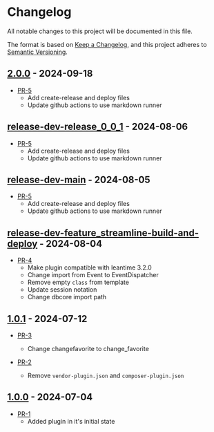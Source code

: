 # Changelog

All notable changes to this project will be documented in this file.

The format is based on [Keep a Changelog](https://keepachangelog.com/en/1.1.0/),
and this project adheres to [Semantic Versioning](https://semver.org/spec/v2.0.0.html).

## [2.0.0] - 2024-09-18

* [PR-5](https://github.com/ITK-Leantime/favorite-tasks/pull/5)
  * Add create-release and deploy files
  * Update github actions to use markdown runner

## [release-dev-release_0_0_1] - 2024-08-06

* [PR-5](https://github.com/ITK-Leantime/favorite-tasks/pull/5)
  * Add create-release and deploy files
  * Update github actions to use markdown runner

## [release-dev-main] - 2024-08-05

* [PR-5](https://github.com/ITK-Leantime/favorite-tasks/pull/5)
  * Add create-release and deploy files
  * Update github actions to use markdown runner

## [release-dev-feature_streamline-build-and-deploy] - 2024-08-04

* [PR-4](https://github.com/ITK-Leantime/favorite-tasks/pull/4)
  * Make plugin compatible with leantime 3.2.0
  * Change import from Event to EventDispatcher
  * Remove empty `class` from template
  * Update session notation
  * Change dbcore import path

## [1.0.1] - 2024-07-12

* [PR-3](https://github.com/ITK-Leantime/favorite-tasks/pull/3)
  * Change changefavorite to change_favorite

* [PR-2](https://github.com/ITK-Leantime/favorite-tasks/pull/2)
  * Remove `vendor-plugin.json` and `composer-plugin.json`

## [1.0.0] - 2024-07-04

* [PR-1](https://github.com/ITK-Leantime/favorite-tasks/pull/1)
  * Added plugin in it's initial state

[2.0.0]: https://github.com/ITK-Leantime/favorite-tasks/compare/release-dev-release_0_0_1...2.0.0
[release-dev-release_0_0_1]: https://github.com/ITK-Leantime/favorite-tasks/compare/release-dev-main...release-dev-release_0_0_1
[release-dev-main]: https://github.com/ITK-Leantime/favorite-tasks/compare/release-dev-feature_streamline-build-and-deploy...release-dev-main
[release-dev-feature_streamline-build-and-deploy]: https://github.com/ITK-Leantime/favorite-tasks/compare/1.0.1...release-dev-feature_streamline-build-and-deploy
[1.0.1]: https://github.com/ITK-Leantime/favorite-tasks/compare/1.0.0...1.0.1
[1.0.0]: https://github.com/ITK-Leantime/favorite-tasks/releases/tag/1.0.0
